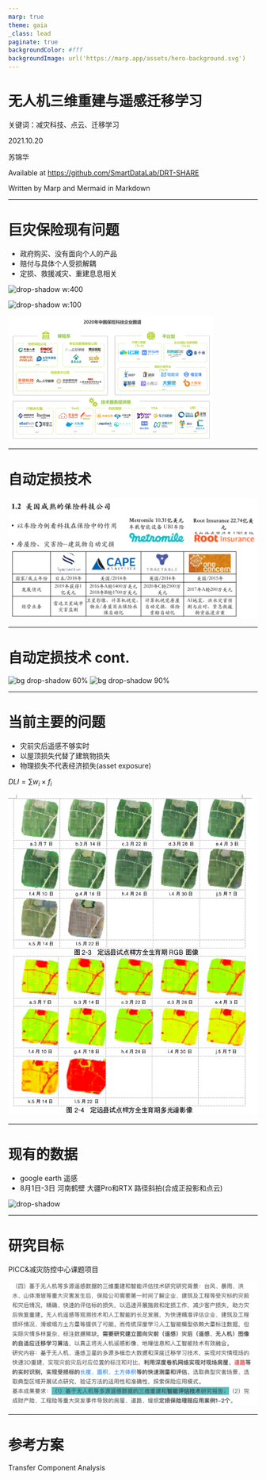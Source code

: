 ```yaml
---
marp: true
theme: gaia
_class: lead
paginate: true
backgroundColor: #fff
backgroundImage: url('https://marp.app/assets/hero-background.svg')
---
```




# 无人机三维重建与遥感迁移学习

关键词：减灾科技、点云、迁移学习

2021.10.20

苏锦华

Available at https://github.com/SmartDataLab/DRT-SHARE

Written by Marp and Mermaid in Markdown

---

# 巨灾保险现有问题

- 政府购买、没有面向个人的产品
- 赔付与具体个人受损解耦
- 定损、救援减灾、重建息息相关

![drop-shadow w:400](https://www.chinare.com.cn/zhzjt/template/common/index_nav/zhongzai02_03.png)

![drop-shadow w:100](http://www.ndrcc.org.cn/r/cms/www/official/image/2020/new_logo@4x.png)

![bg right:45% drop-shadow w:600](company2.png)

---

# 自动定损技术

![drop-shadow w:900](company.png)

---

# 自动定损技术 cont.

![bg drop-shadow 60%](https://www.mdpi.com/remotesensing/remotesensing-12-04055/article_deploy/html/images/remotesensing-12-04055-g001-550.jpg)
![bg drop-shadow 90%](https://www.mdpi.com/remotesensing/remotesensing-12-04055/article_deploy/html/images/remotesensing-12-04055-g010-550.jpg)



---

# 当前主要的问题

- 灾前灾后遥感不够实时
- 以屋顶损失代替了建筑物损失
- 物理损失不代表经济损失(asset exposure)

$DLI=\sum w_i \times f_i$

![bg right:40% 100% drop-shadow](DI_series.png)

---

# 现有的数据

- google earth 遥感
- 8月1日-3日 河南鹤壁 大疆Pro和RTX 路径斜拍(合成正投影和点云)

![drop-shadow](https://img2.baidu.com/it/u=1764666523,3295480903&fm=26&fmt=auto)

---

# 研究目标

PICC&减灾防控中心课题项目

![drop-shadow h:400](task.png)


---


# 参考方案

Transfer Component Analysis